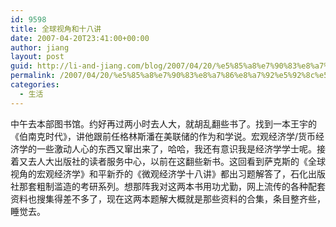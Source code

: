 ```yaml
---
id: 9598
title: 全球视角和十八讲
date: 2007-04-20T23:41:00+00:00
author: jiang
layout: post
guid: http://li-and-jiang.com/blog/2007/04/20/%e5%85%a8%e7%90%83%e8%a7%86%e8%a7%92%e5%92%8c%e5%8d%81%e5%85%ab%e8%ae%b2/
permalink: /2007/04/20/%e5%85%a8%e7%90%83%e8%a7%86%e8%a7%92%e5%92%8c%e5%8d%81%e5%85%ab%e8%ae%b2/
categories:
  - 生活
---
```

中午去本部图书馆。约好再过两小时去人大，就胡乱翻些书了。找到一本王宇的《伯南克时代》，讲他跟前任格林斯潘在美联储的作为和学说。宏观经济学/货币经济学的一些激动人心的东西又窜出来了，哈哈，我还有意识我是经济学学士呢。接着又去人大出版社的读者服务中心，以前在这翻些新书。这回看到萨克斯的《全球视角的宏观经济学》和平新乔的《微观经济学十八讲》都出习题解答了，石化出版社那套粗制滥造的考研系列。想那阵我对这两本书用功尤勤，网上流传的各种配套资料也搜集得差不多了，现在这两本题解大概就是那些资料的合集，条目整齐些，睡觉去。
